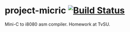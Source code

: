 # project-micric [![Build Status](https://travis-ci.com/6rayWa1cher/mini-cpp-compiler.svg?branch=master)](https://travis-ci.com/6rayWa1cher/mini-cpp-compiler)
Mini-C to i8080 asm compiler. Homework at TvSU.